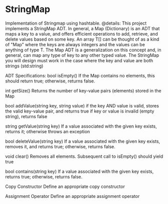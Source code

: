 # StringMap
Implementation of Stringmap using hashtable.
@details:
This project implements a StringMap ADT. In general, a Map (Dictionary) is an ADT that maps a key to a value,
and offers efficient operations to add, retrieve, and delete values based on some key. An array T[] 
can be thought of as a kind of "Map"  where the keys are always integers and the values can be anything 
of type T. The Map ADT is a generalization on this concept and, in general, can map any type of key to 
any other typed value. The StringMap you will design must work in the case where the key and value are 
both strings (std:string)

ADT Specifications:
bool isEmpty()
If the Map contains no elements, this should return true; otherwise, returns false.

int getSize()
Returns the number of key-value pairs (elements) stored in the Map

bool addValue(string key, string value)
if the key AND value is valid, stores the valid key-value pair, and returns true
if key or value is invalid (empty string), returns false

string getValue(string key)
If a value associated with the given key exists, returns it; otherwise throws an exception

bool deleteValue(string key)
If a value associated with the given key exists, removes it, and returns true; otherwise, returns false.

void clear() 
Removes all elements. Subsequent call to isEmpty() should yield true

bool contains(string key)
If a value associated with the given key exists, returns true; otherwise, returns false.

Copy Constructor
Define an appropriate copy constructor

Assignment Operator
Define an appropriate assignment operator

